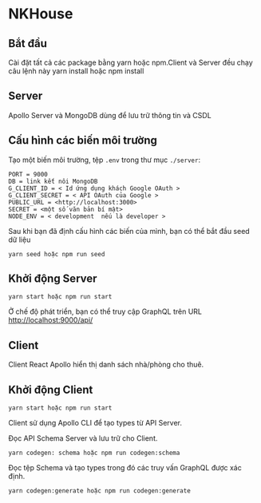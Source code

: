 # NKHouse

## Bắt đầu
Cài đặt tất cả các package bằng yarn hoặc npm.Client và Server đều  chạy câu lệnh này
yarn install hoặc npm install

## Server
Apollo Server và MongoDB dùng để lưu trữ thông tin và CSDL


## Cấu hình các biến môi trường

Tạo một biến môi trường, tệp `.env` trong thư mục `./server`:

```env
PORT = 9000
DB = link kết nôi MongoDB
G_CLIENT_ID = < Id ứng dụng khách Google OAuth >
G_CLIENT_SECRET = < API OAuth của Google >
PUBLIC_URL = <http://localhost:3000>
SECRET = <một số văn bản bí mật>
NODE_ENV = < development  nếu là developer >
```
Sau khi bạn đã định cấu hình các biến của mình, bạn có thể bắt đầu seed dữ liệu

```
yarn seed hoặc npm run seed
```

## Khởi động Server

```
yarn start hoặc npm run start
```

Ở chế độ phát triển, bạn có thể truy cập GraphQL trên URL [http://localhost:9000/api/](http://localhost:9000/api/)

## Client
Client React Apollo hiển thị danh sách nhà/phòng cho thuê.

## Khởi động Client
```
yarn start hoặc npm run start
```

Client sử dụng Apollo CLI để tạo types từ API Server.

Đọc API Schema Server và lưu trữ cho Client.

```
yarn codegen: schema hoặc npm run codegen:schema
```

Đọc tệp Schema và tạo types trong đó các truy vấn GraphQL được xác định.
```
yarn codegen:generate hoặc npm run codegen:generate
```